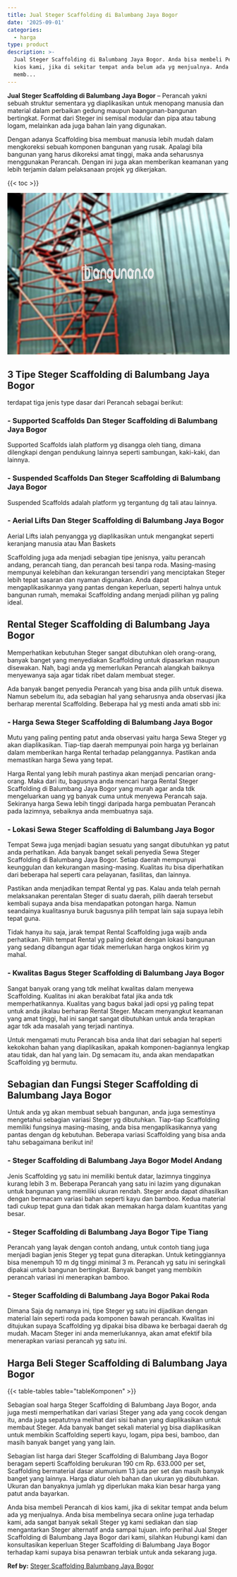 ```yaml
---
title: Jual Steger Scaffolding di Balumbang Jaya Bogor
date: '2025-09-01'
categories:
  - harga
type: product
description: >-
  Jual Steger Scaffolding di Balumbang Jaya Bogor. Anda bisa membeli Perancah di
  kios kami, jika di sekitar tempat anda belum ada yg menjualnya. Anda bisa
  memb...
---
```


**Jual Steger Scaffolding di Balumbang Jaya Bogor** – Perancah yakni sebuah struktur sementara yg diaplikasikan untuk menopang manusia dan material dalam perbaikan gedung maupun baangunan-bangunan bertingkat. Format dari Steger ini semisal modular dan pipa atau tabung logam, melainkan ada juga bahan lain yang digunakan.

Dengan adanya Scaffolding bisa membuat manusia lebih mudah dalam mengkoreksi sebuah komponen bangunan yang rusak. Apalagi bila bangunan yang harus dikoreksi amat tinggi, maka anda seharusnya menggunakan Perancah. Dengan ini juga akan memberikan keamanan yang lebih terjamin dalam pelaksanaan projek yg dikerjakan.

{{< toc >}}

![Jual Steger Scaffolding di Balumbang Jaya Bogor](/images/sewa-scaffolding-steger-18.png)

## 3 Tipe Steger Scaffolding di Balumbang Jaya Bogor

terdapat tiga jenis type dasar dari Perancah sebagai berikut:

### \- Supported Scaffolds Dan Steger Scaffolding di Balumbang Jaya Bogor

Supported Scaffolds ialah platform yg disangga oleh tiang, dimana dilengkapi dengan pendukung lainnya seperti sambungan, kaki-kaki, dan lainnya.

### \- Suspended Scaffolds Dan Steger Scaffolding di Balumbang Jaya Bogor

Suspended Scaffolds adalah platform yg tergantung dg tali atau lainnya.

### \- Aerial Lifts Dan Steger Scaffolding di Balumbang Jaya Bogor

Aerial Lifts ialah penyangga yg diaplikasikan untuk mengangkat seperti keranjang manusia atau Man Baskets

Scaffolding juga ada menjadi sebagian tipe jenisnya, yaitu perancah andang, perancah tiang, dan perancah besi tanpa roda. Masing-masing mempunyai kelebihan dan kekurangan tersendiri yang menciptakan Steger lebih tepat sasaran dan nyaman digunakan. Anda dapat mengaplikasikannya yang pantas dengan keperluan, seperti halnya untuk bangunan rumah, memakai Scaffolding andang menjadi pilihan yg paling ideal.

## Rental Steger Scaffolding di Balumbang Jaya Bogor

Memperhatikan kebutuhan Steger sangat dibutuhkan oleh orang-orang, banyak banget yang menyediakan Scaffolding untuk dipasarkan maupun disewakan. Nah, bagi anda yg memerlukan Perancah alangkah baiknya menyewanya saja agar tidak ribet dalam membuat steger.

Ada banyak banget penyedia Perancah yang bisa anda pilih untuk disewa. Namun sebelum itu, ada sebagian hal yang seharusnya anda observasi jika berharap merental Scaffolding. Beberapa hal yg mesti anda amati sbb ini:

### \- Harga Sewa Steger Scaffolding di Balumbang Jaya Bogor

Mutu yang paling penting patut anda observasi yaitu harga Sewa Steger yg akan diaplikasikan. Tiap-tiap daerah mempunyai poin harga yg berlainan dalam memberikan harga Rental terhadap pelanggannya. Pastikan anda memastikan harga Sewa yang tepat.

Harga Rental yang lebih murah pastinya akan menjadi pencarian orang-orang. Maka dari itu, bagusnya anda mencari harga Rental Steger Scaffolding di Balumbang Jaya Bogor yang murah agar anda tdk mengeluarkan uang yg banyak cuma untuk menyewa Perancah saja. Sekiranya harga Sewa lebih tinggi daripada harga pembuatan Perancah pada lazimnya, sebaiknya anda membuatnya saja.

### \- Lokasi Sewa Steger Scaffolding di Balumbang Jaya Bogor

Tempat Sewa juga menjadi bagian sesuatu yang sangat dibutuhkan yg patut anda perhatikan. Ada banyak banget sekali penyedia Sewa Steger Scaffolding di Balumbang Jaya Bogor. Setiap daerah mempunyai keunggulan dan kekurangan masing-masing. Kualitas itu bisa diperhatikan dari beberapa hal seperti cara pelayanan, fasilitas, dan lainnya.

Pastikan anda menjadikan tempat Rental yg pas. Kalau anda telah pernah melaksanakan perentalan Steger di suatu daerah, pilih daerah tersebut kembali supaya anda bisa mendapatkan potongan harga. Namun seandainya kualitasnya buruk bagusnya pilih tempat lain saja supaya lebih tepat guna.

Tidak hanya itu saja, jarak tempat Rental Scaffolding juga wajib anda perhatikan. Pilih tempat Rental yg paling dekat dengan lokasi bangunan yang sedang dibangun agar tidak memerlukan harga ongkos kirim yg mahal.

### \- Kwalitas Bagus Steger Scaffolding di Balumbang Jaya Bogor

Sangat banyak orang yang tdk melihat kwalitas dalam menyewa Scaffolding. Kualitas ini akan berakibat fatal jika anda tdk memperhatikannya. Kualitas yang bagus bakal jadi opsi yg paling tepat untuk anda jikalau berharap Rental Steger. Macam menyangkut keamanan yang amat tinggi, hal ini sangat sangat dibutuhkan untuk anda terapkan agar tdk ada masalah yang terjadi nantinya.

Untuk mengamati mutu Perancah bisa anda lihat dari sebagian hal seperti kekokohan bahan yang diaplikasikan, apakah komponen-bagiannya lengkap atau tidak, dan hal yang lain. Dg semacam itu, anda akan mendapatkan Scaffolding yg bermutu.

## Sebagian dan Fungsi Steger Scaffolding di Balumbang Jaya Bogor

Untuk anda yg akan membuat sebuah bangunan, anda juga semestinya mengetahui sebagian variasi Steger yg dibutuhkan. Tiap-tiap Scaffolding memiliki fungsinya masing-masing, anda bisa mengaplikasikannya yang pantas dengan dg kebutuhan. Beberapa variasi Scaffolding yang bisa anda tahu sebagaimana berikut ini!

### \- Steger Scaffolding di Balumbang Jaya Bogor Model Andang

Jenis Scaffolding yg satu ini memiliki bentuk datar, lazimnya tingginya kurang lebih 3 m. Beberapa Perancah yang satu ini lazim yang digunakan untuk bangunan yang memiliki ukuran rendah. Steger anda dapat dihasilkan dengan bermacam variasi bahan seperti kayu dan bamboo. Kedua material tadi cukup tepat guna dan tidak akan memakan harga dalam kuantitas yang besar.

### \- Steger Scaffolding di Balumbang Jaya Bogor Tipe Tiang

Perancah yang layak dengan contoh andang, untuk contoh tiang juga menjadi bagian jenis Steger yg tepat guna diterapkan. Untuk ketinggiannya bisa menempuh 10 m dg tinggi minimal 3 m. Perancah yg satu ini seringkali dipakai untuk bangunan bertingkat. Banyak banget yang membikin perancah variasi ini menerapkan bamboo.

### \- Steger Scaffolding di Balumbang Jaya Bogor Pakai Roda

Dimana Saja dg namanya ini, tipe Steger yg satu ini dijadikan dengan material lain seperti roda pada komponen bawah perancah. Kwalitas ini ditujukan supaya Scaffolding yg dipakai bisa dibawa ke berbagai daerah dg mudah. Macam Steger ini anda memerlukannya, akan amat efektif bila menerapkan variasi perancah yg satu ini.

## Harga Beli Steger Scaffolding di Balumbang Jaya Bogor

{{< table-tables table="tableKomponen" >}}

Sebagian soal harga Steger Scaffolding di Balumbang Jaya Bogor, anda juga mesti memperhatikan dari variasi Steger yang ada yang cocok dengan itu, anda juga sepatutnya melihat dari sisi bahan yang diaplikasikan untuk membaut Steger. Ada banyak banget sekali material yg bisa diaplikasikan untuk membikin Scaffolding seperti kayu, logam, pipa besi, bamboo, dan masih banyak banget yang yang lain.

Sebagian list harga dari Steger Scaffolding di Balumbang Jaya Bogor beragam seperti Scaffolding berukuran 190 cm Rp. 633.000 per set, Scaffolding bermaterial dasar alumunium 13 juta per set dan masih banyak banget yang lainnya. Harga diatur oleh bahan dan ukuran yg dibutuhkan. Ukuran dan banyaknya jumlah yg diperlukan maka kian besar harga yang patut anda bayarkan.

Anda bisa membeli Perancah di kios kami, jika di sekitar tempat anda belum ada yg menjualnya. Anda bisa membelinya secara online juga terhadap kami, ada sangat banyak sekali Steger yg kami sediakan dan siap mengantarkan Steger alternatif anda sampai tujuan. info perihal Jual Steger Scaffolding di Balumbang Jaya Bogor dari kami, silahkan Hubungi kami dan konsultasikan keperluan Steger Scaffolding di Balumbang Jaya Bogor terhadap kami supaya bisa penawran terbiak untuk anda sekarang juga.

**Ref by:** [Steger Scaffolding Balumbang Jaya Bogor](https://id.wikipedia.org/wiki/Steger)
